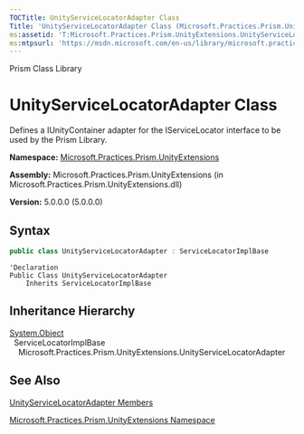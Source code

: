```yaml
---
TOCTitle: UnityServiceLocatorAdapter Class
Title: 'UnityServiceLocatorAdapter Class (Microsoft.Practices.Prism.UnityExtensions)'
ms:assetid: 'T:Microsoft.Practices.Prism.UnityExtensions.UnityServiceLocatorAdapter'
ms:mtpsurl: 'https://msdn.microsoft.com/en-us/library/microsoft.practices.prism.unityextensions.unityservicelocatoradapter(v=pandp.50)'
---
```


Prism Class Library

# UnityServiceLocatorAdapter Class

Defines a IUnityContainer adapter for the IServiceLocator interface to be used by the Prism Library.

**Namespace:** [Microsoft.Practices.Prism.UnityExtensions](https://msdn.microsoft.com/en-us/library/microsoft.practices.prism.unityextensions(v=pandp.50))

**Assembly:** Microsoft.Practices.Prism.UnityExtensions (in Microsoft.Practices.Prism.UnityExtensions.dll)

**Version:** 5.0.0.0 (5.0.0.0)

## Syntax

```C#
public class UnityServiceLocatorAdapter : ServiceLocatorImplBase
```

```VB
'Declaration
Public Class UnityServiceLocatorAdapter
	Inherits ServiceLocatorImplBase
```

## Inheritance Hierarchy

[System.Object](http://msdn.microsoft.com/en-us/library/e5kfa45b)<br/>
  ServiceLocatorImplBase<br/>
    Microsoft.Practices.Prism.UnityExtensions.UnityServiceLocatorAdapter

## See Also

[UnityServiceLocatorAdapter Members](https://msdn.microsoft.com/en-us/library/microsoft.practices.prism.unityextensions.unityservicelocatoradapter_members(v=pandp.50))

[Microsoft.Practices.Prism.UnityExtensions Namespace](https://msdn.microsoft.com/en-us/library/microsoft.practices.prism.unityextensions(v=pandp.50))
